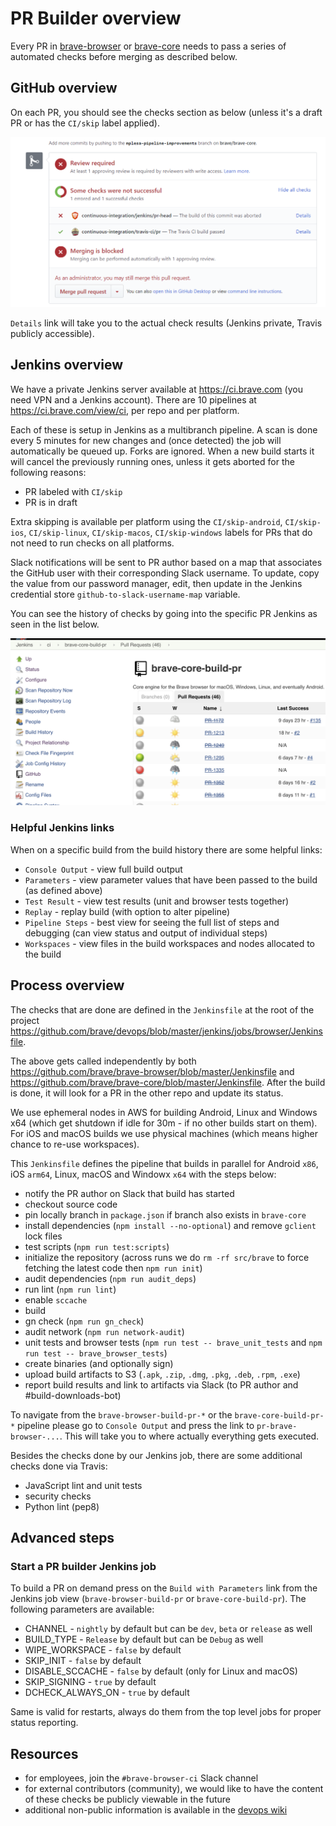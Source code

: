 # PR Builder overview

Every PR in [brave-browser](https://github.com/brave/brave-browser) or [brave-core](https://github.com/brave/brave-core) needs to pass a series of automated checks before merging as described below.

## GitHub overview
On each PR, you should see the checks section as below (unless it's a draft PR or has the `CI/skip` label applied).

![GitHub checks section](images/github-checks.png)

`Details` link will take you to the actual check results (Jenkins private, Travis publicly accessible).

## Jenkins overview
We have a private Jenkins server available at https://ci.brave.com (you need VPN and a Jenkins account). There are 10 pipelines at https://ci.brave.com/view/ci, per repo and per platform.

Each of these is setup in Jenkins as a multibranch pipeline. A scan is done every 5 minutes for new changes and (once detected) the job will automatically be queued up. Forks are ignored. When a new build starts it will cancel the previously running ones, unless it gets aborted for the following reasons:
- PR labeled with `CI/skip`
- PR is in draft

Extra skipping is available per platform using the `CI/skip-android`, `CI/skip-ios`, `CI/skip-linux`, `CI/skip-macos`, `CI/skip-windows` labels for PRs that do not need to run checks on all platforms.

Slack notifications will be sent to PR author based on a map that associates the GitHub user with their corresponding Slack username. To update, copy the value from our password manager, edit, then update in the Jenkins credential store `github-to-slack-username-map` variable.

You can see the history of checks by going into the specific PR Jenkins as seen in the list below.

![Brave Core PR builder jobs in Jenkins](images/jenkins-jobs.png)

### Helpful Jenkins links

When on a specific build from the build history there are some helpful links:
- `Console Output` - view full build output
- `Parameters` - view parameter values that have been passed to the build (as defined above)
- `Test Result` - view test results (unit and browser tests together)
- `Replay` - replay build (with option to alter pipeline)
- `Pipeline Steps` - best view for seeing the full list of steps and debugging (can view status and output of individual steps)
- `Workspaces` - view files in the build workspaces and nodes allocated to the build

## Process overview
The checks that are done are defined in the `Jenkinsfile` at the root of the project https://github.com/brave/devops/blob/master/jenkins/jobs/browser/Jenkinsfile.

The above gets called independently by both https://github.com/brave/brave-browser/blob/master/Jenkinsfile and https://github.com/brave/brave-core/blob/master/Jenkinsfile. After the build is done, it will look for a PR in the other repo and update its status.

We use ephemeral nodes in AWS for building Android, Linux and Windows x64 (which get shutdown if idle for 30m - if no other builds start on them). For iOS and macOS builds we use physical machines (which means higher chance to re-use workspaces).

This `Jenkinsfile` defines the pipeline that builds in parallel for Android `x86`, iOS `arm64`, Linux, macOS and Windowx `x64` with the steps below:
- notify the PR author on Slack that build has started
- checkout source code
- pin locally branch in `package.json` if branch also exists in `brave-core`
- install dependencies (`npm install --no-optional`) and remove `gclient` lock files
- test scripts (`npm run test:scripts`)
- initialize the repository (across runs we do `rm -rf src/brave` to force fetching the latest code then `npm run init`)
- audit dependencies (`npm run audit_deps`)
- run lint (`npm run lint`)
- enable `sccache`
- build
- gn check (`npm run gn_check`)
- audit network (`npm run network-audit`)
- unit tests and browser tests (`npm run test -- brave_unit_tests` and `npm run test -- brave_browser_tests`)
- create binaries (and optionally sign)
- upload build artifacts to S3 (`.apk`, `.zip`, `.dmg`, `.pkg`, `.deb`, `.rpm`, `.exe`)
- report build results and link to artifacts via Slack (to PR author and #build-downloads-bot)

To navigate from the `brave-browser-build-pr-*` or the `brave-core-build-pr-*` pipeline please go to `Console Output` and press the link to `pr-brave-browser-...`. This will take you to where actually everything gets executed.

Besides the checks done by our Jenkins job, there are some additional checks done via Travis:
- JavaScript lint and unit tests
- security checks
- Python lint (pep8)

## Advanced steps

### Start a PR builder Jenkins job

To build a PR on demand press on the `Build with Parameters` link from the Jenkins job view (`brave-browser-build-pr` or `brave-core-build-pr`). The following parameters are available:
- CHANNEL - `nightly` by default but can be `dev`, `beta` or `release` as well
- BUILD_TYPE - `Release` by default but can be `Debug` as well
- WIPE_WORKSPACE - `false` by default
- SKIP_INIT - `false` by default
- DISABLE_SCCACHE - `false` by default (only for Linux and macOS)
- SKIP_SIGNING - `true` by default
- DCHECK_ALWAYS_ON - `true` by default

Same is valid for restarts, always do them from the top level jobs for proper status reporting.

## Resources
- for employees, join the `#brave-browser-ci` Slack channel
- for external contributors (community), we would like to have the content of these checks be publicly viewable in the future
- additional non-public information is available in the [devops wiki](https://github.com/brave/devops/wiki/PR-Builder-Non-public-information)
